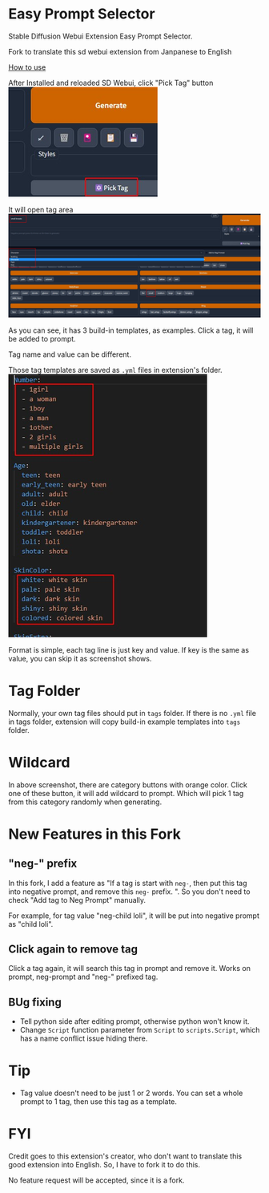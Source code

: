 # Easy Prompt Selector
Stable Diffusion Webui Extension Easy Prompt Selector.

Fork to translate this sd webui extension from Janpanese to English  

[How to use](https://blue-pen5805.fanbox.cc/posts/5306601)  

After Installed and reloaded SD Webui, click "Pick Tag" button  
![](img/pick_tag.jpg)  

 It will open tag area  
![](img/tag_area.jpg)  

As you can see, it has 3 build-in templates, as examples. Click a tag, it will be added to prompt.  

Tag name and value can be different.   

Those tag templates are saved as `.yml` files in extension's folder.  
![](img/yml.jpg)  

Format is simple, each tag line is just key and value. If key is the same as value, you can skip it as screenshot shows.  

# Tag Folder
Normally, your own tag files should put in `tags` folder. If there is no `.yml` file in tags folder, extension will copy build-in example templates into `tags` folder.  

# Wildcard
In above screenshot, there are category buttons with orange color. Click one of these button, it will add wildcard to prompt. Which will pick 1 tag from this category randomly when generating.  


# New Features in this Fork
## "neg-" prefix
In this fork, I add a feature as "If a tag is start with `neg-`, then put this tag into negative prompt, and remove this `neg-` prefix. ". So you don't need to check "Add tag to Neg Prompt"  manually.  

For example, for tag value "neg-child loli", it will be put into negative prompt as "child loli".  

## Click again to remove tag
Click a tag again, it will search this tag in prompt and remove it. Works on prompt, neg-prompt and "neg-" prefixed tag.  


## BUg fixing
* Tell python side after editing prompt, otherwise python won't know it.  
* Change `Script` function parameter from `Script` to `scripts.Script`, which has a name conflict issue hiding there.  

# Tip
* Tag value doesn't need to be just 1 or 2 words. You can set a whole prompt to 1 tag, then use this tag as a template.  


# FYI
Credit goes to this extension's creator, who don't want to translate this good extension into English. So, I have to fork it to do this.   

No feature request will be accepted, since it is a fork.  
